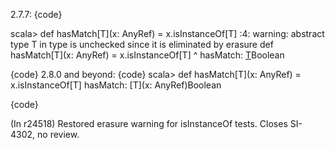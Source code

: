 2.7.7:
{code}

scala> def hasMatch[T](x: AnyRef) = x.isInstanceOf[T]
<console>:4: warning: abstract type T in type is unchecked since it is
eliminated by erasure
       def hasMatch[T](x: AnyRef) = x.isInstanceOf[T]
                                      ^
hasMatch: [T](AnyRef)Boolean

{code}
2.8.0 and beyond:
{code}
scala> def hasMatch[T](x: AnyRef) = x.isInstanceOf[T]
hasMatch: [T](x: AnyRef)Boolean

{code}

(In r24518) Restored erasure warning for isInstanceOf tests.  Closes SI-4302,
no review.
